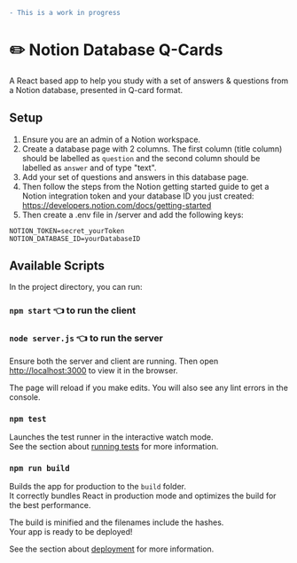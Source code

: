```diff
- This is a work in progress
```

# ✏️ Notion Database Q-Cards

A React based app to help you study with a set of answers & questions from a Notion database, presented in Q-card format.

## Setup

1. Ensure you are an admin of a Notion workspace.
2. Create a database page with 2 columns. The first column (title column) should be labelled as `question` and the second column should be labelled as `answer` and of type "text".
3. Add your set of questions and answers in this database page.
4. Then follow the steps from the Notion getting started guide to get a Notion integration token and your database ID you just created: https://developers.notion.com/docs/getting-started
5. Then create a .env file in /server and add the following keys:

```
NOTION_TOKEN=secret_yourToken
NOTION_DATABASE_ID=yourDatabaseID
```

## Available Scripts

In the project directory, you can run:

### `npm start` 👈 to run the client

### `node server.js` 👈 to run the server

Ensure both the server and client are running. Then open [http://localhost:3000](http://localhost:3000) to view it in the browser.

The page will reload if you make edits.
You will also see any lint errors in the console.

### `npm test`

Launches the test runner in the interactive watch mode.\
See the section about [running tests](https://facebook.github.io/create-react-app/docs/running-tests) for more information.

### `npm run build`

Builds the app for production to the `build` folder.\
It correctly bundles React in production mode and optimizes the build for the best performance.

The build is minified and the filenames include the hashes.\
Your app is ready to be deployed!

See the section about [deployment](https://facebook.github.io/create-react-app/docs/deployment) for more information.
